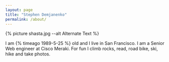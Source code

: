 ```yaml
---
layout: page
title: "Stephen Demjanenko"
permalink: /about/
---
```


<style>
  .intro {
    margin-top: 1em;
  }
</style>

<div class="profile">
  {% picture shasta.jpg --alt Alternate Text %}

  <p class="intro">
    I am {% timeago 1989-5-25 %} old and I live in San Francisco.  I am a Senior Web engineer at Cisco Meraki. For fun I climb rocks, read, road bike, ski, hike and take photos.
  </p>
</div>
